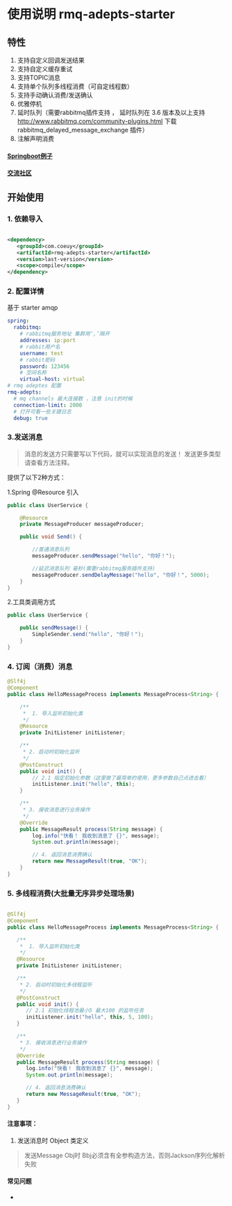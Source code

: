 # 使用说明 rmq-adepts-starter

## 特性

1. 支持自定义回调发送结果
2. 支持自定义缓存重试
3. 支持TOPIC消息
4. 支持单个队列多线程消费（可自定线程数）
5. 支持手动确认消费/发送确认
6. 优雅停机
7. 延时队列（需要rabbitmq插件支持 ， 延时队列在 3.6 版本及以上支持 http://www.rabbitmq.com/community-plugins.html 下载
   rabbitmq_delayed_message_exchange 插件）
8. 注解声明消费

#### [Springboot例子](https://github.com/yarnk/rmq-adepts-example) 
#### [交流社区](https://chat.coeuy.com) 
## 开始使用

### 1. 依赖导入
```xml

<dependency>
   <groupId>com.coeuy</groupId>
   <artifactId>rmq-adepts-starter</artifactId>
   <version>last-version</version>
   <scope>compile</scope>
</dependency>
```

### 2. 配置详情

基于 starter amqp

```yaml 
spring: 
  rabbitmq:
    # rabbitmq服务地址 集群用‘,’隔开
    addresses: ip:port
    # rabbit用户名 
    username: test
    # rabbit密码
    password: 123456
    # 空间名称 
    virtual-host: virtual
# rmq adeptes 配置
rmq-adepts:
  # mq channels 最大连接数 ，注意 init的时候
  connection-limit: 2000 
  # 打开可看一些关键日志
  debug: true

```

### 3.发送消息

> 消息的发送方只需要写以下代码，就可以实现消息的发送！ 发送更多类型请查看方法注释。

提供了以下2种方式：

1.Spring @Resource 引入

```java
public class UserService {

    @Resource
    private MessageProducer messageProducer;

    public void Send() {

        //普通消息队列
        messageProducer.sendMessage("hello", "你好！");

        //延迟消息队列 毫秒(需要rabbitmq服务插件支持)
        messageProducer.sendDelayMessage("hello", "你好！", 5000);
    }
}
```

2.工具类调用方式

```java
public class UserService {

    public sendMessage() {
        SimpleSender.send("hello", "你好！");
    }
}
```

### 4. 订阅（消费）消息

```java
@Slf4j
@Component
public class HelloMessageProcess implements MessageProcess<String> {

    /**
     *  1. 导入监听初始化类
     */
    @Resource
    private InitListener initListener;

    /**
     * 2. 启动时初始化监听
     */
    @PostConstruct
    public void init() {
        // 2.1 指定初始化参数（这里做了最简单的使用，更多参数自己点进去看）
        initListener.init("hello", this);
    }

    /**
     * 3. 接收消息进行业务操作
     */
    @Override
    public MessageResult process(String message) {
        log.info("快看！ 我收到消息了 {}", message);
        System.out.println(message);

        // 4. 返回消息消费确认 
        return new MessageResult(true, "OK");
    }
}

```

### 5. 多线程消费(大批量无序异步处理场景)
```java

@Slf4j
@Component
public class HelloMessageProcess implements MessageProcess<String> {

   /**
    *  1. 导入监听初始化类
    */
   @Resource
   private InitListener initListener;

   /**
    * 2. 启动时初始化多线程监听
    */
   @PostConstruct
   public void init() {
      // 2.1 初始化线程池最小5 最大100 的监听任务
      initListener.init("hello", this, 5, 100);
   }

   /**
    * 3. 接收消息进行业务操作
    */
   @Override
   public MessageResult process(String message) {
      log.info("快看！ 我收到消息了 {}", message);
      System.out.println(message);

      // 4. 返回消息消费确认 
      return new MessageResult(true, "OK");
   }
}

```

#### 注意事项：

1. 发送消息时 Object 类定义

> 发送Message Obj时 Bbj必须含有全参构造方法，否则Jackson序列化解析失败

#### 常见问题
-
